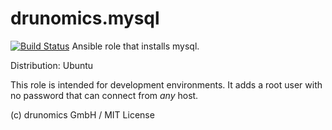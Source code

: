 # drunomics.mysql

[![Build Status](https://travis-ci.org/drunomics/ansible-role-mysql.svg?branch=master)](https://travis-ci.org/drunomics/ansible-role-mysql)
Ansible role that installs mysql.

Distribution: Ubuntu

This role is intended for development environments.
It adds a root user with no password that can connect from *any* host.

(c) drunomics GmbH /  MIT License
